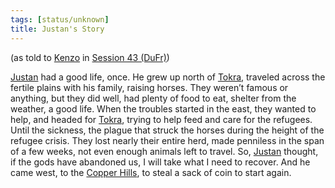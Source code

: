 ```yaml
---
tags: [status/unknown]
title: Justan's Story
---
```

(as told to [Kenzo](<../../../people/pcs/dunmar-fellowship/kenzo.md>) in [Session 43 (DuFr)](<../session-notes/session-43-dufr.md>))

[Justan](<../../../people/dunmari/justan.md>) had a good life, once. He grew up north of [Tokra](<../../../gazetteer/greater-dunmar/realms/dunmar/central-dunmar/tokra/tokra.md>), traveled across the fertile plains with his family, raising horses. They weren’t famous or anything, but they did well, had plenty of food to eat, shelter from the weather, a good life. When the troubles started in the east, they wanted to help, and headed for [Tokra](<../../../gazetteer/greater-dunmar/realms/dunmar/central-dunmar/tokra/tokra.md>), trying to help feed and care for the refugees. Until the sickness, the plague that struck the horses during the height of the refugee crisis. They lost nearly their entire herd, made penniless in the span of a few weeks, not even enough animals left to travel. So, [Justan](<../../../people/dunmari/justan.md>) thought, if the gods have abandoned us, I will take what I need to recover. And he came west, to the [Copper Hills](<../../../gazetteer/greater-dunmar/darba-highlands/copper-hills.md>), to steal a sack of coin to start again. 
